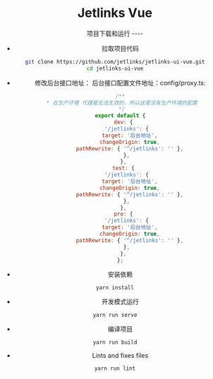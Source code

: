 
<h1 align="center">Jetlinks Vue</h1>

<div align="center">
项目下载和运行
----

- 拉取项目代码
```bash
git clone https://github.com/jetlinks/jetlinks-ui-vue.git
cd jetlinks-ui-vue
```

- 修改后台接口地址： 后台接口配置文件地址：config/proxy.ts:

  ```js
  /**
   * 在生产环境 代理是无法生效的，所以这里没有生产环境的配置
   */
  export default {
    dev: {
      '/jetlinks': {
        target: '后台地址',
        changeOrigin: true,
        pathRewrite: { '^/jetlinks': '' },
      },
    },
    test: {
      '/jetlinks': {
        target: '后台地址',
        changeOrigin: true,
        pathRewrite: { '^/jetlinks': '' },
      },
    },
    pre: {
      '/jetlinks': {
        target: '后台地址',
        changeOrigin: true,
        pathRewrite: { '^/jetlinks': '' },
      },
    },
  };
  ```

- 安装依赖
```
yarn install
```

- 开发模式运行
```
yarn run serve
```

- 编译项目
```
yarn run build
```

- Lints and fixes files
```
yarn run lint
```


